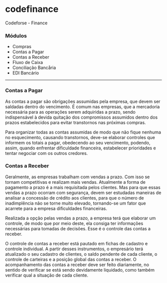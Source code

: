codefinance
===========

Codeforse - Finance

### Módulos

* Compras
* Contas a Pagar
* Contas a Receber
* Fluxo de Caixa
* Conciliação Bancåria
* EDI Bancário

******************

### Contas a Pagar

>
As contas a pagar são obrigações assumidas pela empresa, que devem ser saldadas dentro do vencimento. 
É comum nas empresas, que a mercadoria necessária para as operações serem adquiridas a prazo, 
sendo indispensável à devida quitação dos compromissos assumidos dentro dos prazos estabelecidos 
para evitar transtornos nas próximas compras. 
> 
Para organizar todas as contas assumidas de modo que não fique nenhuma no esquecimento, 
causando transtornos, deve-se elaborar controles que informem os totais a pagar, 
obedecendo ao seu vencimento, podendo, assim, quando enfrentar dificuldade financeira, 
estabelecer prioridades e tentar negociar com os outros credores. 

### Contas a Receber 

> 
Geralmente, as empresas trabalham com vendas a prazo. 
Com isso se tornam competitivas e realizam mais vendas. Atualmente a forma de pagamento a prazo é a mais requisitada pelos clientes. 
Mas para que essas vendas a prazo ocorram com segurança, devem ser estudadas maneiras de analisar a concessão de crédito aos clientes, para que o número de inadimplência não se torne muito elevado, 
tornando-se um fator que acarrete para a empresa dificuldades financeiras.
>
Realizada a opção pelas vendas a prazo, a empresa terá que elaborar um controle, 
de modo que por meio deste, ela consiga ter informações necessárias para tomadas de decisões. 
Esse é o controle das contas a receber. 
> 
O controle de contas a receber está pautado em fichas de cadastro e controle individual. 
A partir desses instrumentos, o empresário terá atualizado o seu cadastro de clientes, 
o saldo pendente de cada cliente, o controle de carteiras e a posição global das contas a receber. 
O acompanhamento das contas a receber deve ser feito diariamente, 
no sentido de verificar se está sendo devidamente liquidado, como também verificar qual a situação de cada cliente. 

